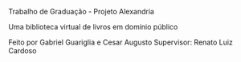 Trabalho de Graduação - Projeto Alexandria

Uma biblioteca virtual de livros em domínio público

Feito por Gabriel Guariglia e Cesar Augusto
Supervisor: Renato Luiz Cardoso
